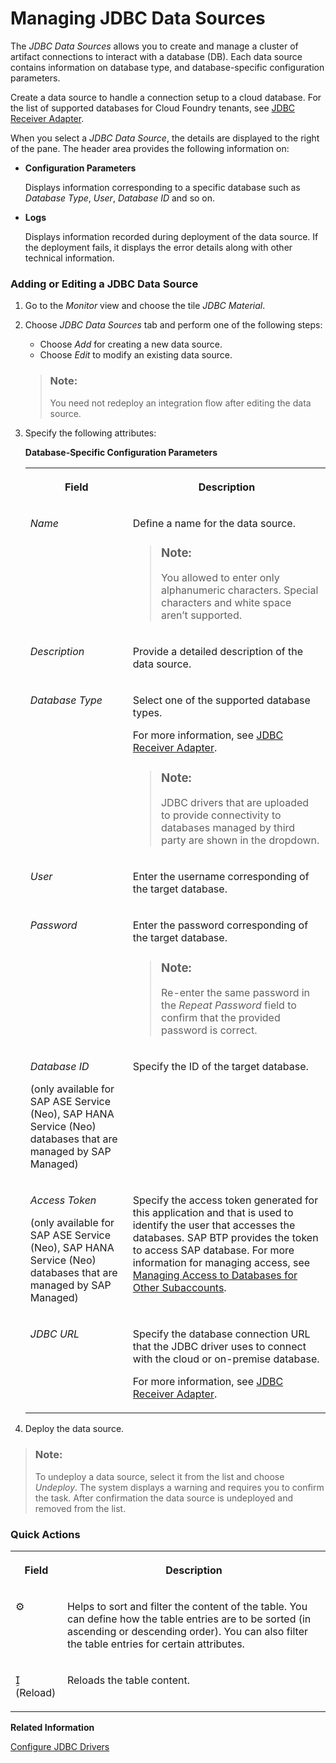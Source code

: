 <!-- loio4c873fac537248e58767f74e4a74d867 -->

<link rel="stylesheet" type="text/css" href="../css/sap-icons.css"/>

# Managing JDBC Data Sources

The *JDBC Data Sources* allows you to create and manage a cluster of artifact connections to interact with a database \(DB\). Each data source contains information on database type, and database-specific configuration parameters.

Create a data source to handle a connection setup to a cloud database. For the list of supported databases for Cloud Foundry tenants, see [JDBC Receiver Adapter](../Development/jdbc-receiver-adapter-88be644.md).

When you select a *JDBC Data Source*, the details are displayed to the right of the pane. The header area provides the following information on:

-   **Configuration Parameters**

    Displays information corresponding to a specific database such as *Database Type*, *User*, *Database ID* and so on.

-   **Logs**

    Displays information recorded during deployment of the data source. If the deployment fails, it displays the error details along with other technical information.






### Adding or Editing a JDBC Data Source

1.  Go to the *Monitor* view and choose the tile *JDBC Material*.
2.  Choose *JDBC Data Sources* tab and perform one of the following steps:

    -   Choose *Add* for creating a new data source.
    -   Choose *Edit* to modify an existing data source.

    > ### Note:  
    > You need not redeploy an integration flow after editing the data source.

3.  Specify the following attributes:

    **Database-Specific Configuration Parameters**


    <table>
    <tr>
    <th valign="top">

    Field
    
    </th>
    <th valign="top">

    Description
    
    </th>
    </tr>
    <tr>
    <td valign="top">
    
    *Name*
    
    </td>
    <td valign="top">
    
    Define a name for the data source.

    > ### Note:  
    > You allowed to enter only alphanumeric characters. Special characters and white space aren’t supported.


    
    </td>
    </tr>
    <tr>
    <td valign="top">
    
    *Description*
    
    </td>
    <td valign="top">
    
    Provide a detailed description of the data source.
    
    </td>
    </tr>
    <tr>
    <td valign="top">
    
    *Database Type*
    
    </td>
    <td valign="top">
    
    Select one of the supported database types.

    For more information, see [JDBC Receiver Adapter](../Development/jdbc-receiver-adapter-88be644.md).

    > ### Note:  
    > JDBC drivers that are uploaded to provide connectivity to databases managed by third party are shown in the dropdown.


    
    </td>
    </tr>
    <tr>
    <td valign="top">
    
    *User*
    
    </td>
    <td valign="top">
    
    Enter the username corresponding of the target database.
    
    </td>
    </tr>
    <tr>
    <td valign="top">
    
    *Password*
    
    </td>
    <td valign="top">
    
    Enter the password corresponding of the target database.

    > ### Note:  
    > Re-enter the same password in the *Repeat Password* field to confirm that the provided password is correct.


    
    </td>
    </tr>
    <tr>
    <td valign="top">
    
    *Database ID*

    \(only available for SAP ASE Service \(Neo\), SAP HANA Service \(Neo\) databases that are managed by SAP Managed\)
    
    </td>
    <td valign="top">
    
    Specify the ID of the target database.
    
    </td>
    </tr>
    <tr>
    <td valign="top">
    
    *Access Token*

    \(only available for SAP ASE Service \(Neo\), SAP HANA Service \(Neo\) databases that are managed by SAP Managed\)
    
    </td>
    <td valign="top">
    
    Specify the access token generated for this application and that is used to identify the user that accesses the databases. SAP BTP provides the token to access SAP database. For more information for managing access, see [Managing Access to Databases for Other Subaccounts](https://help.sap.com/viewer/d4790b2de2f4429db6f3dff54e4d7b3a/Cloud/en-US/65d582dc5f0f4c5092acc2bedc9f636d.html).
    
    </td>
    </tr>
    <tr>
    <td valign="top">
    
    *JDBC URL*
    
    </td>
    <td valign="top">
    
    Specify the database connection URL that the JDBC driver uses to connect with the cloud or on-premise database.

    For more information, see [JDBC Receiver Adapter](../Development/jdbc-receiver-adapter-88be644.md).
    
    </td>
    </tr>
    </table>
    
4.  Deploy the data source.


> ### Note:  
> To undeploy a data source, select it from the list and choose *Undeploy*. The system displays a warning and requires you to confirm the task. After confirmation the data source is undeployed and removed from the list.



### Quick Actions


<table>
<tr>
<th valign="top">

Field

</th>
<th valign="top">

Description

</th>
</tr>
<tr>
<td valign="top">

:gear:

</td>
<td valign="top">

Helps to sort and filter the content of the table. You can define how the table entries are to be sorted \(in ascending or descending order\). You can also filter the table entries for certain attributes.

</td>
</tr>
<tr>
<td valign="top">

<span class="SAP-icons"></span> \(Reload\)

</td>
<td valign="top">

Reloads the table content.

</td>
</tr>
</table>

**Related Information**  


[Configure JDBC Drivers](configure-jdbc-drivers-77c7d95.md "Learn how to upload and deploy JDBC type-4 compliant third-party drivers on Cloud Integration service.")

